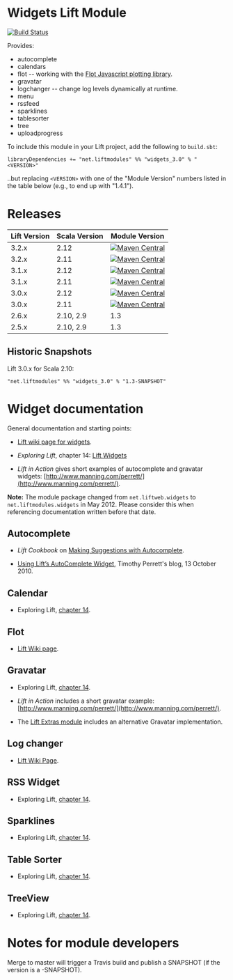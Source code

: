Widgets Lift Module
==================

[![Build Status](https://travis-ci.org/liftmodules/widgets.svg?branch=master)](https://travis-ci.org/liftmodules/widgets)

Provides:

* autocomplete
* calendars
* flot -- working with the [Flot Javascript plotting library](http://code.google.com/p/flot/).
* gravatar
* logchanger -- change log levels dynamically at runtime.
* menu
* rssfeed
* sparklines
* tablesorter
* tree
* uploadprogress


To include this module in your Lift project, add the following to `build.sbt`:

    libraryDependencies += "net.liftmodules" %% "widgets_3.0" % "<VERSION>"

..but replacing `<VERSION>` with one of the "Module Version" numbers listed in the table below (e.g., to end up with "1.4.1").

Releases
========

| Lift Version | Scala Version | Module Version |
|--------------|---------------|----------------|
| 3.2.x        | 2.12    | [![Maven Central](https://maven-badges.herokuapp.com/maven-central/net.liftmodules/widgets_3.2_2.12/badge.svg)](https://maven-badges.herokuapp.com/maven-central/net.liftmodules/widgets_3.2_2.12) |
| 3.2.x        | 2.11    | [![Maven Central](https://maven-badges.herokuapp.com/maven-central/net.liftmodules/widgets_3.2_2.11/badge.svg)](https://maven-badges.herokuapp.com/maven-central/net.liftmodules/widgets_3.2_2.11) |
| 3.1.x        | 2.12    | [![Maven Central](https://maven-badges.herokuapp.com/maven-central/net.liftmodules/widgets_3.1_2.12/badge.svg)](https://maven-badges.herokuapp.com/maven-central/net.liftmodules/widgets_3.1_2.12) |
| 3.1.x        | 2.11    | [![Maven Central](https://maven-badges.herokuapp.com/maven-central/net.liftmodules/widgets_3.1_2.11/badge.svg)](https://maven-badges.herokuapp.com/maven-central/net.liftmodules/widgets_3.1_2.11) |
| 3.0.x        | 2.12    | [![Maven Central](https://maven-badges.herokuapp.com/maven-central/net.liftmodules/widgets_3.0_2.12/badge.svg)](https://maven-badges.herokuapp.com/maven-central/net.liftmodules/widgets_3.0_2.12) |
| 3.0.x        | 2.11    | [![Maven Central](https://maven-badges.herokuapp.com/maven-central/net.liftmodules/widgets_3.0_2.11/badge.svg)](https://maven-badges.herokuapp.com/maven-central/net.liftmodules/widgets_3.0_2.11) |
| 2.6.x        | 2.10, 2.9     | 1.3            |
| 2.5.x        | 2.10, 2.9     | 1.3            |

Historic Snapshots
------------------

Lift 3.0.x for Scala 2.10:

    "net.liftmodules" %% "widgets_3.0" % "1.3-SNAPSHOT"


Widget documentation
====================

General documentation and starting points:

* [Lift wiki page for widgets](https://www.assembla.com/spaces/liftweb/wiki/Widgets).

* _Exploring Lift_, chapter 14: [Lift Widgets](http://exploring.liftweb.net/master/index-14.html)

* _Lift in Action_ gives short examples of autocomplete and gravatar widgets: [http://www.manning.com/perrett/](http://www.manning.com/perrett/).

**Note:** The module package changed from `net.liftweb.widgets` to `net.liftmodules.widgets` in May 2012.  Please consider this when referencing documentation written before that date.


Autocomplete
------------

* _Lift Cookbook_ on [Making Suggestions with Autocomplete](http://cookbook.liftweb.net/#Autocomplete).

* [Using Lift’s AutoComplete Widget](http://timperrett.com/2010/10/13/using-lifts-autocomplete-widget/), Timothy Perrett's blog, 13 October 2010.


Calendar
--------

* Exploring Lift, [chapter 14](http://exploring.liftweb.net/onepage/index.html#toc-Subsection-14.1.2).

Flot
----

* [Lift Wiki page](https://www.assembla.com/wiki/show/liftweb/flot).

Gravatar
--------

* Exploring Lift, [chapter 14](http://exploring.liftweb.net/onepage/index.html#toc-Subsection-14.1.4).

* _Lift in Action_ includes a short gravatar example: [http://www.manning.com/perrett/](http://www.manning.com/perrett/).

* The [Lift Extras module](https://github.com/eltimn/lift-extras) includes an alternative Gravatar implementation.


Log changer
-----------

* [Lift Wiki Page](https://www.assembla.com/wiki/show/liftweb/logchanger).


RSS Widget
----------

* Exploring Lift, [chapter 14](http://exploring.liftweb.net/onepage/index.html#toc-Subsection-14.1.3).


Sparklines
----------

* Exploring Lift, [chapter 14](http://exploring.liftweb.net/onepage/index.html#toc-Subsection-14.1.6).


Table Sorter
------------

* Exploring Lift, [chapter 14](http://exploring.liftweb.net/onepage/index.html#toc-Subsection-14.1.1).

TreeView
--------

* Exploring Lift, [chapter 14](http://exploring.liftweb.net/onepage/index.html#toc-Subsection-14.1.5).



Notes for module developers
===========================

Merge to master will trigger a Travis build and publish a SNAPSHOT (if the version is a -SNAPSHOT).
